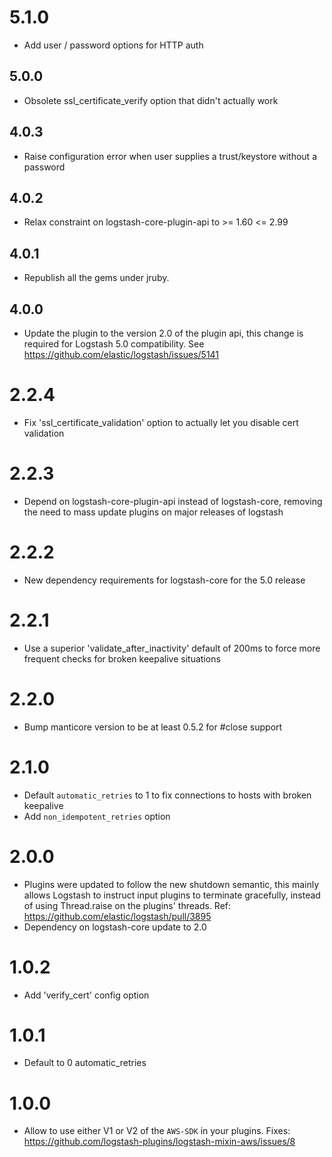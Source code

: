 # 5.1.0
  - Add user / password options for HTTP auth

## 5.0.0
  - Obsolete ssl_certificate_verify option that didn't actually work

## 4.0.3
  - Raise configuration error when user supplies a trust/keystore without a password

## 4.0.2
  - Relax constraint on logstash-core-plugin-api to >= 1.60 <= 2.99

## 4.0.1
  - Republish all the gems under jruby.
## 4.0.0
  - Update the plugin to the version 2.0 of the plugin api, this change is required for Logstash 5.0 compatibility. See https://github.com/elastic/logstash/issues/5141
# 2.2.4
  - Fix 'ssl_certificate_validation' option to actually let you disable cert validation
# 2.2.3
  - Depend on logstash-core-plugin-api instead of logstash-core, removing the need to mass update plugins on major releases of logstash
# 2.2.2
  - New dependency requirements for logstash-core for the 5.0 release
# 2.2.1
 * Use a superior 'validate_after_inactivity' default of 200ms to force more frequent checks for broken keepalive situations
# 2.2.0
 * Bump manticore version to be at least 0.5.2 for #close support
# 2.1.0
 * Default `automatic_retries` to 1 to fix connections to hosts with broken keepalive
 * Add `non_idempotent_retries` option
# 2.0.0
 * Plugins were updated to follow the new shutdown semantic, this mainly allows Logstash to instruct input plugins to terminate gracefully,
   instead of using Thread.raise on the plugins' threads. Ref: https://github.com/elastic/logstash/pull/3895
 * Dependency on logstash-core update to 2.0
# 1.0.2
  * Add 'verify_cert' config option
# 1.0.1
  * Default to 0 automatic_retries
# 1.0.0
  * Allow to use either V1 or V2 of the `AWS-SDK` in your plugins. Fixes: https://github.com/logstash-plugins/logstash-mixin-aws/issues/8
